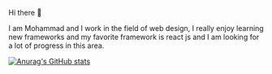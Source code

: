 Hi there 🙌

I am Mohammad and I work in the field of web design, I really enjoy learning new frameworks and my favorite framework is react js and I am looking for a lot of progress in this area.

[![Anurag's GitHub stats](https://github-readme-stats.vercel.app/api?username=imohmdss&theme=radical&show_icons=true&count_private=true)](https://github.com/anuraghazra/github-readme-stats)
